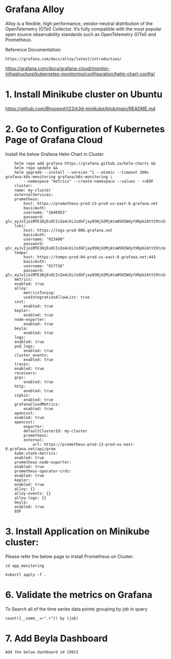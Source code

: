 # Grafana Alloy  
Alloy is a flexible, high performance, vendor-neutral distribution of the OpenTelemetry (OTel) Collector. It’s fully compatible with the most popular open source observability standards such as OpenTelemetry (OTel) and Prometheus.

Reference Documentation:  

    https://grafana.com/docs/alloy/latest/introduction/

https://grafana.com/docs/grafana-cloud/monitor-infrastructure/kubernetes-monitoring/configuration/helm-chart-config/

# 1. Install Minikube cluster on Ubuntu

https://github.com/Bhoopesh123/k3d-minikube/blob/main/README.md

# 2. Go to Configuration of Kubernetes Page of Grafana Cloud

Install the below Grafana Helm Chart in Cluster  

        helm repo add grafana https://grafana.github.io/helm-charts &&
        helm repo update &&
        helm upgrade --install --version ^1 --atomic --timeout 300s grafana-k8s-monitoring grafana/k8s-monitoring \
            --namespace "metrics" --create-namespace --values - <<EOF
        cluster:
        name: my-cluster
        externalServices:
        prometheus:
            host: https://prometheus-prod-13-prod-us-east-0.grafana.net
            basicAuth:
            username: "1646953"
            password: glc_eyJvIjoiMTE1NjExOCIsIm4iOiJzdGFjay05NjU2MjAtaW50ZWdyYXRpb24tY29tcGxldGVfbW9uaXRvcmluZzItY29tcGxldGVfbW9uaXRvcmluZzIiLCJrIjoiMzM4UTVzZVlJM2NvZzkxY3BBZjk4MXJ2IiwibSI6eyJyIjoicHJvZC11cy1lYXN0LTAifX0=
        loki:
            host: https://logs-prod-006.grafana.net
            basicAuth:
            username: "923400"
            password: glc_eyJvIjoiMTE1NjExOCIsIm4iOiJzdGFjay05NjU2MjAtaW50ZWdyYXRpb24tY29tcGxldGVfbW9uaXRvcmluZzItY29tcGxldGVfbW9uaXRvcmluZzIiLCJrIjoiMzM4UTVzZVlJM2NvZzkxY3BBZjk4MXJ2IiwibSI6eyJyIjoicHJvZC11cy1lYXN0LTAifX0=
        tempo:
            host: https://tempo-prod-04-prod-us-east-0.grafana.net:443
            basicAuth:
            username: "917716"
            password: glc_eyJvIjoiMTE1NjExOCIsIm4iOiJzdGFjay05NjU2MjAtaW50ZWdyYXRpb24tY29tcGxldGVfbW9uaXRvcmluZzItY29tcGxldGVfbW9uaXRvcmluZzIiLCJrIjoiMzM4UTVzZVlJM2NvZzkxY3BBZjk4MXJ2IiwibSI6eyJyIjoicHJvZC11cy1lYXN0LTAifX0=
        metrics:
        enabled: true
        alloy:
            metricsTuning:
            useIntegrationAllowList: true
        cost:
            enabled: true
        kepler:
            enabled: true
        node-exporter:
            enabled: true
        beyla:
            enabled: true
        logs:
        enabled: true
        pod_logs:
            enabled: true
        cluster_events:
            enabled: true
        traces:
        enabled: true
        receivers:
        grpc:
            enabled: true
        http:
            enabled: true
        zipkin:
            enabled: true
        grafanaCloudMetrics:
            enabled: true
        opencost:
        enabled: true
        opencost:
            exporter:
            defaultClusterId: my-cluster
            prometheus:
            external:
                url: https://prometheus-prod-13-prod-us-east-0.grafana.net/api/prom
        kube-state-metrics:
        enabled: true
        prometheus-node-exporter:
        enabled: true
        prometheus-operator-crds:
        enabled: true
        kepler:
        enabled: true
        alloy: {}
        alloy-events: {}
        alloy-logs: {}
        beyla:
        enabled: true
        EOF

# 3. Install Application on Minikube cluster:    
Please refer the below page to install Prometheus on Cluster: 

    cd app_monitoring 
    
    kubectl apply -f .

# 6. Validate the metrics on Grafana
To Search all of the time series data points grouping by job  in query  

    count({__name__=~".+"}) by (job)

# 7. Add Beyla Dashboard

    Add the below dashboard id 19923

